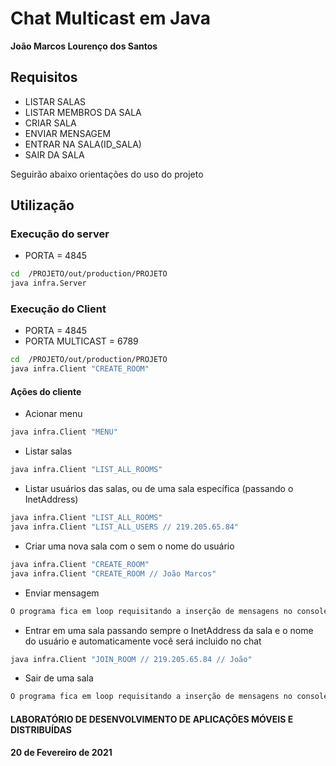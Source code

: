#  Chat Multicast em Java
**João Marcos Lourenço dos Santos**

## Requisitos
* LISTAR SALAS
* LISTAR MEMBROS DA SALA
* CRIAR SALA
* ENVIAR MENSAGEM
* ENTRAR NA SALA(ID_SALA)
* SAIR DA SALA

Seguirão abaixo orientações do uso do projeto  

## Utilização

### Execução do server 
* PORTA = 4845
 
```sh
cd  /PROJETO/out/production/PROJETO
java infra.Server 
```

### Execução do Client
* PORTA = 4845
* PORTA MULTICAST = 6789

```sh
cd  /PROJETO/out/production/PROJETO
java infra.Client "CREATE_ROOM"
```

#### Ações do cliente

*  Acionar menu
```sh
java infra.Client "MENU"
```

*  Listar salas
```sh
java infra.Client "LIST_ALL_ROOMS"
```

*  Listar usuários das salas, ou de uma sala específica (passando o InetAddress)
```sh
java infra.Client "LIST_ALL_ROOMS"
java infra.Client "LIST_ALL_USERS // 219.205.65.84"
```

*  Criar uma nova sala com o sem o nome do usuário
```sh
java infra.Client "CREATE_ROOM" 
java infra.Client "CREATE_ROOM // João Marcos" 
```

*  Enviar mensagem 
```sh 
O programa fica em loop requisitando a inserção de mensagens no console, sendo assim, toda mensagem digitada após a inicialização será automaticamente enviada.
```

*  Entrar em uma sala passando sempre o InetAddress da sala e o nome do usuário e automaticamente você será incluido no chat
```sh 
java infra.Client "JOIN_ROOM // 219.205.65.84 // João" 
```

*  Sair de uma sala 
```sh 
O programa fica em loop requisitando a inserção de mensagens no console, sendo assim, para sair do programa é necessário digitar a palavra "Exit", para que o programa finalize a connexão e o socket seja encerrado.
```
 
 

#### LABORATÓRIO DE DESENVOLVIMENTO DE APLICAÇÕES MÓVEIS E DISTRIBUÍDAS

**20 de Fevereiro de 2021**
 
